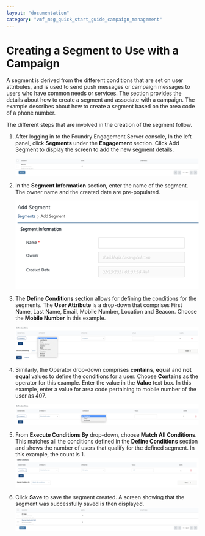 ```yaml
---
layout: "documentation"
category: "vmf_msg_quick_start_guide_campaign_management"
---
```

                          

Creating a Segment to Use with a Campaign
=========================================

A segment is derived from the different conditions that are set on user attributes, and is used to send push messages or campaign messages to users who have common needs or services. The section provides the details about how to create a segment and associate with a campaign. The example describes about how to create a segment based on the area code of a phone number.

The different steps that are involved in the creation of the segment follow.

1.  After logging in to the Foundry Engagement Server console, In the left panel, click **Segments** under the **Engagement** section. Click Add Segment to display the screen to add the new segment details.
    
    ![](Resources/Images/segments1_593x76.png)
    
2.  In the **Segment Information** section, enter the name of the segment. The owner name and the created date are pre-populated.
    
    ![](Resources/Images/segmentinfo_575x275.png)
    
3.  The **Define Conditions** section allows for defining the conditions for the segments. The **User Attribute** is a drop-down that comprises First Name, Last Name, Email, Mobile Number, Location and Beacon. Choose the **Mobile Number** in this example.
    
    ![](Resources/Images/addsegment_581x157.png)
    
4.  Similarly, the Operator drop-down comprises **contains**, **equal** and **not equal** values to define the conditions for a user. Choose **Contains** as the operator for this example. Enter the value in the **Value** text box. In this example, enter a value for area code pertaining to mobile number of the user as 407.
    
    ![](Resources/Images/segments2_599x98.png)
    
5.  From **Execute Conditions By** drop-down, choose **Match All Conditions**. This matches all the conditions defined in the **Define Conditions** section and shows the number of users that qualify for the defined segment. In this example, the count is 1.  
    ![](Resources/Images/addsegment2_582x106.png)
    
6.  Click **Save** to save the segment created. A screen showing that the segment was successfully saved is then displayed.  
    ![](Resources/Images/addsegment3_600x115.png)
